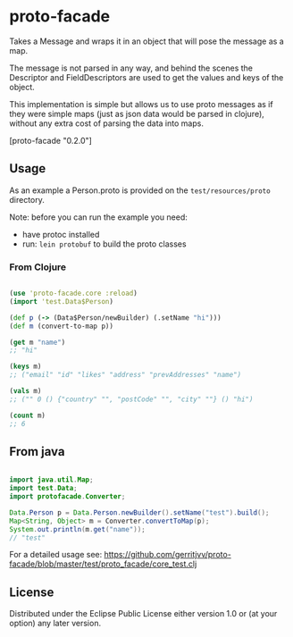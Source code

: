 # proto-facade

Takes a Message and wraps it in an object that will pose the message as a map.

The message is not parsed in any way, and behind the scenes the Descriptor and FieldDescriptors are used to get the values and keys of the object.

This implementation is simple but allows us to use proto messages as if they were simple maps (just as json data would be parsed in clojure), without
any extra cost of parsing the data into maps.


[proto-facade "0.2.0"]

## Usage

As an example a Person.proto is provided on the ```test/resources/proto``` directory.

Note: before you can run the example you need:

* have protoc installed 
* run: ```lein protobuf``` to build the proto classes
 
 
### From Clojure

```clojure

(use 'proto-facade.core :reload)
(import 'test.Data$Person)

(def p (-> (Data$Person/newBuilder) (.setName "hi")))
(def m (convert-to-map p))

(get m "name")
;; "hi"

(keys m)
;; ("email" "id" "likes" "address" "prevAddresses" "name")

(vals m)
;; ("" 0 () {"country" "", "postCode" "", "city" ""} () "hi")

(count m)
;; 6

```

## From java

```java

import java.util.Map;
import test.Data;
import protofacade.Converter;

Data.Person p = Data.Person.newBuilder().setName("test").build();
Map<String, Object> m = Converter.convertToMap(p);
System.out.println(m.get("name"));
// "test"		

```

For a detailed usage see: https://github.com/gerritjvv/proto-facade/blob/master/test/proto_facade/core_test.clj

## License

Distributed under the Eclipse Public License either version 1.0 or (at
your option) any later version.
